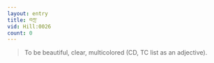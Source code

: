 ```yaml
---
layout: entry
title: བཀྲ་
vid: Hill:0026
count: 0
---
```

> To be beautiful, clear, multicolored (CD, TC list as an adjective)\.


